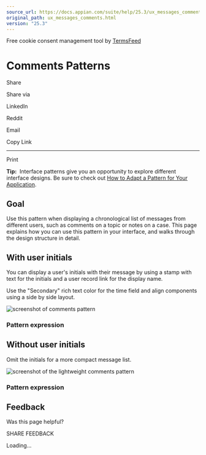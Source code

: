 ```yaml
---
source_url: https://docs.appian.com/suite/help/25.3/ux_messages_comments.html
original_path: ux_messages_comments.html
version: "25.3"
---
```


Free cookie consent management tool by [TermsFeed](https://www.termsfeed.com/)

# Comments Patterns

Share

Share via

LinkedIn

Reddit

Email

Copy Link

* * *

Print

**Tip:**  Interface patterns give you an opportunity to explore different interface designs. Be sure to check out [How to Adapt a Pattern for Your Application](Adapt_a_SAIL_Recipe_to_Work_with_My_Applications.html).

## Goal

Use this pattern when displaying a chronological list of messages from different users, such as comments on a topic or notes on a case. This page explains how you can use this pattern in your interface, and walks through the design structure in detail.

## With user initials

You can display a user's initials with their message by using a stamp with text for the initials and a user record link for the display name.

Use the "Secondary" rich text color for the time field and align components using a side by side layout.

![screenshot of comments pattern](images/patterns/messages_comments_with_initials.png)

### Pattern expression

## Without user initials

Omit the initials for a more compact message list.

![screenshot of the lightweight comments pattern](images/patterns/messages_comments_without_avatar.png)

### Pattern expression

## Feedback

Was this page helpful?

SHARE FEEDBACK

Loading...